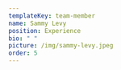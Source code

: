 ```yaml
---
templateKey: team-member
name: Sammy Levy
position: Experience
bio: " "
picture: /img/sammy-levy.jpeg
order: 5
---
```

